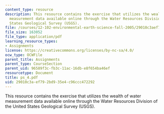 ```yaml
---
content_type: resource
description: This resource contains the exercise that utilizes the wealth of water
  measurement data available online through the Water Resources Division of the United
  States Geological Survey (USGS).
file: /courses/12-102-environmental-earth-science-fall-2005/29010c3aef792bd935e4c96ccc472292_ps_4.pdf
file_size: 163052
file_type: application/pdf
learning_resource_types:
- Assignments
license: https://creativecommons.org/licenses/by-nc-sa/4.0/
ocw_type: OCWFile
parent_title: Assignments
parent_type: CourseSection
parent_uid: 96589f3c-fb3c-11ac-16db-e8f654ba46ef
resourcetype: Document
title: ps_4.pdf
uid: 29010c3a-ef79-2bd9-35e4-c96ccc472292
---
```

This resource contains the exercise that utilizes the wealth of water measurement data available online through the Water Resources Division of the United States Geological Survey (USGS).